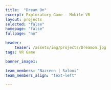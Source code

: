 ```yaml
---
title:  "Dream On"
excerpt: Exploratory Game - Mobile VR
layout: projects   
selected: "false"
homepage: "false"
fullpage: "no"

header:
    teaser: /assets/img/projects/Dreamon.jpg
tags: VR Game

banner_image1:

team_members: "Nazreen | Saloni"
team_members_align: "text-left"

---
```

